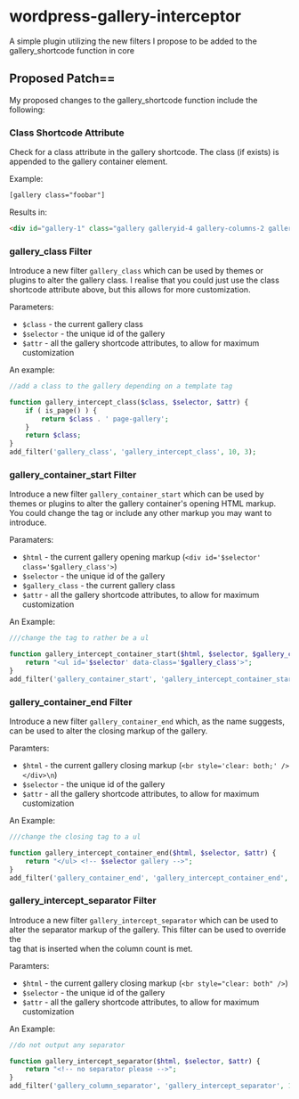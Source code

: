 wordpress-gallery-interceptor
=============================

A simple plugin utilizing the new filters I propose to be added to the gallery_shortcode function in core

## Proposed Patch==
My proposed changes to the gallery_shortcode function include the following:

### Class Shortcode Attribute

Check for a class attribute in the gallery shortcode. The class (if exists) is appended to the gallery container element.

Example:

```html
[gallery class="foobar"]
```

Results in:

```html
<div id="gallery-1" class="gallery galleryid-4 gallery-columns-2 gallery-size-thumbnail foobar">
```

### gallery_class Filter

Introduce a new filter `gallery_class` which can be used by themes or plugins to alter the gallery class. I realise that you could just use the class shortcode attribute above, but this allows for more customization. 

Parameters:

* `$class` - the current gallery class
* `$selector` - the unique id of the gallery
* `$attr` - all the gallery shortcode attributes, to allow for maximum customization

An example:

```php
//add a class to the gallery depending on a template tag

function gallery_intercept_class($class, $selector, $attr) {
	if ( is_page() ) {
		return $class . ' page-gallery';
	}
	return $class;
}
add_filter('gallery_class', 'gallery_intercept_class', 10, 3);
```

### gallery_container_start Filter

Introduce a new filter `gallery_container_start` which can be used by themes or plugins to alter the gallery container's opening HTML markup. You could change the tag or include any other markup you may want to introduce.

Paramaters:

* `$html` - the current gallery opening markup (`<div id='$selector' class='$gallery_class'>`)
* `$selector` - the unique id of the gallery
* `$gallery_class` - the current gallery class
* `$attr` - all the gallery shortcode attributes, to allow for maximum customization

An Example:

```php
///change the tag to rather be a ul

function gallery_intercept_container_start($html, $selector, $gallery_class, $attr) {
	return "<ul id='$selector' data-class='$gallery_class'>";
}
add_filter('gallery_container_start', 'gallery_intercept_container_start', 10, 4);
```

### gallery_container_end Filter

Introduce a new filter `gallery_container_end` which, as the name suggests, can be used to alter the closing markup of the gallery.

Paramters:

* `$html` - the current gallery closing markup (`<br style='clear: both;' /></div>\n`)
* `$selector` - the unique id of the gallery
* `$attr` - all the gallery shortcode attributes, to allow for maximum customization

An Example:

```php
///change the closing tag to a ul

function gallery_intercept_container_end($html, $selector, $attr) {
	return "</ul> <!-- $selector gallery -->";
}
add_filter('gallery_container_end', 'gallery_intercept_container_end', 10, 3);
```

### gallery_intercept_separator Filter

Introduce a new filter `gallery_intercept_separator` which can be used to alter the separator markup of the gallery. This filter can be used to override the <br /> tag that is inserted when the column count is met.

Paramters:

* `$html` - the current gallery closing markup (`<br style="clear: both" />`)
* `$selector` - the unique id of the gallery
* `$attr` - all the gallery shortcode attributes, to allow for maximum customization

An Example:

```php
//do not output any separator

function gallery_intercept_separator($html, $selector, $attr) {
	return "<!-- no separator please -->";
}
add_filter('gallery_column_separator', 'gallery_intercept_separator', 10, 3);
```